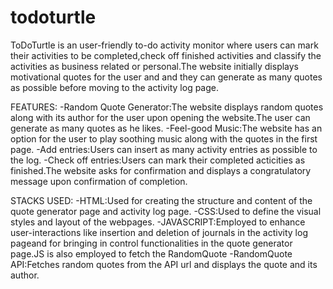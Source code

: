 # todoturtle
ToDoTurtle is an user-friendly to-do activity monitor where users can mark their activities to be completed,check off finished activities and classify the activities as business related or personal.The website initially displays motivational quotes for the user and and they can generate as many quotes as possible before moving to the activity log page.

FEATURES:
-Random Quote Generator:The website displays random quotes along with its author for the user upon opening the website.The user can generate as many quotes as he likes.
-Feel-good Music:The website has an option for the user to play soothing music along with the quotes in the first page.
-Add entries:Users can insert as many activity entries as possible to the log.
-Check off entries:Users can mark their completed acticities as finished.The website asks for confirmation  and displays a congratulatory message upon confirmation of completion.

STACKS USED:
-HTML:Used for creating the structure and content of the quote generator page and activity log page.
-CSS:Used to define the visual styles and layout of the webpages.
-JAVASCRIPT:Employed to enhance user-interactions like insertion and deletion of journals in the activity log pageand for bringing in control functionalities in the quote generator page.JS is also employed to fetch the RandomQuote
-RandomQuote API:Fetches random quotes from the API url and displays the quote and its author.
